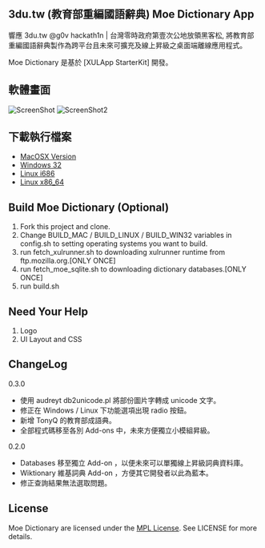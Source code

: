 3du.tw (教育部重編國語辭典) Moe Dictionary App
-----------------------------
響應 3du.tw @g0v hackath1n |  台灣零時政府第壹次公地放領黑客松, 將教育部重編國語辭典製作為跨平台且未來可擴充及線上昇級之桌面端離線應用程式。

Moe Dictionary 是基於 [XULApp StarterKit] 開發。


軟體畫面
-----------------------------
![ScreenShot](https://s3.amazonaws.com/xulapp/moe-dict/moe-dict-screenshot.png)
![ScreenShot2](https://s3.amazonaws.com/xulapp/moe-dict/moe-dict-screenshot2.png)


下載執行檔案
-----------------------------

* [MacOSX Version](https://s3.amazonaws.com/xulapp/moe-dict/moe-dict.app-0.3.0.66f595a.dmg)
* [Windows 32](https://s3.amazonaws.com/xulapp/moe-dict/moe-dict.app-0.3.0.66f595a-win32.zip)
* [Linux i686](https://s3.amazonaws.com/xulapp/moe-dict/moe-dict.app-0.3.0.66f595a-linux-i686.tar.bz2)
* [Linux x86_64](https://s3.amazonaws.com/xulapp/moe-dict/moe-dict.app-0.3.0.66f595a-linux-x86_64.tar.bz2)


Build Moe Dictionary (Optional)
-----------------------------

1. Fork this project and clone.
2. Change BUILD_MAC / BUILD_LINUX / BUILD_WIN32 variables in config.sh to setting operating systems you want to build.
3. run fetch_xulrunner.sh to downloading xulrunner runtime from ftp.mozilla.org.[ONLY ONCE]
4. run fetch_moe_sqlite.sh to downloading dictionary databases.[ONLY ONCE]
5. run build.sh


Need Your Help
-----------------------------
1. Logo
2. UI Layout and CSS

ChangeLog
-----------------------------
0.3.0
* 使用 audreyt db2unicode.pl 將部份圖片字轉成 unicode 文字。
* 修正在 Windows / Linux 下功能選項出現 radio 按鈕。
* 新增 TonyQ 的教育部成語典。
* 全部程式碼移至各別 Add-ons 中，未來方便獨立小模組昇級。

0.2.0
* Databases 移至獨立 Add-on ，以便未來可以單獨線上昇級詞典資料庫。
* Wiktionary 維基詞典 Add-on ，方便其它開發者以此為藍本。
* 修正查詢結果無法選取問題。

License
-----------------------------
Moe Dictionary are licensed under the [MPL License](http://mozilla.org/MPL/2.0/).
See LICENSE for more details.


